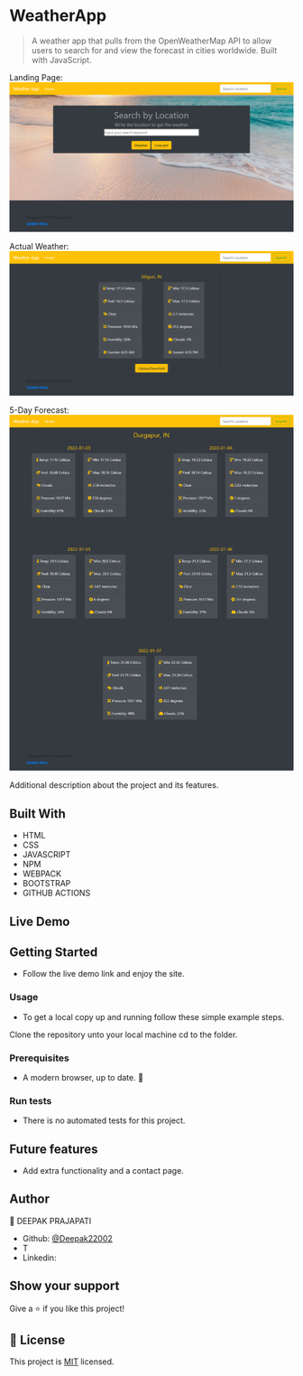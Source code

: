 # WeatherApp

> A weather app that pulls from the OpenWeatherMap API to allow users to search for and view the forecast in cities worldwide. Built with JavaScript.

Landing Page:
![screenshot](./assets/screenshot1.png)

Actual Weather:
![screenshot](./assets/screenshot2.png)

5-Day Forecast:
![screenshot](./assets/screenshot3.png)

Additional description about the project and its features.

## Built With

- HTML
- CSS
- JAVASCRIPT
- NPM
- WEBPACK
- BOOTSTRAP
- GITHUB ACTIONS

## Live Demo

## Getting Started

- Follow the live demo link and enjoy the site.

### Usage

- To get a local copy up and running follow these simple example steps.

Clone the repository unto your local machine cd to the folder.

### Prerequisites

- A modern browser, up to date. :muscle:

### Run tests

- There is no automated tests for this project.

## Future features

- Add extra functionality and a contact page.

## Author

👤 DEEPAK PRAJAPATI

- Github: [@Deepak22002](https://github.com/Deepak22002)
- T
- Linkedin:

## Show your support

Give a ⭐️ if you like this project!

## 📝 License

This project is [MIT](lic.url) licensed.

<!-- MARKDOWN LINKS & IMAGES -->
<!-- https://www.markdownguide.org/basic-syntax/#reference-style-links -->

[contributors-shield]: https://img.shields.io/github/contributors/javitocor/Weather-App-JS.svg?style=flat-square
[contributors-url]: https://github.com/javitocor/Weather-App-JS/graphs/contributors
[forks-shield]: https://img.shields.io/github/forks/javitocor/Weather-App-JS.svg?style=flat-square
[forks-url]: https://github.com/javitocor/Weather-App-JS/network/members
[stars-shield]: https://img.shields.io/github/stars/javitocor/Weather-App-JS.svg?style=flat-square
[stars-url]: https://github.com/javitocor/Weather-App-JS/stargazers
[issues-shield]: https://img.shields.io/github/issues/javitocor/Weather-App-JS.svg?style=flat-square
[issues-url]: https://github.com/javitocor/Weather-App-JS/issues
